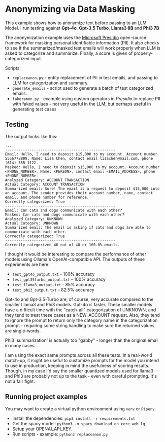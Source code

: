 # Anonymizing via Data Masking
This example shows how to anonymize text before passing to an LLM Model. I run testing against **Gpt-4o**, **Gpt-3.5 Turbo**, **Llama3 8B** and **Phi3 7B** 

The anonymization example uses the [Microsoft Presidio](https://microsoft.github.io/presidio/)
open-source framework for masking personal identifiable information (PII). It also checks to see if the
summarized/masked test emails will work properly when LLM is asked to categorize and summarize. Finally, a score is given
of properly-categorized input.

Scripts:
* ```replaceanon.py``` - entity replacement of PII in test emails, and passing to LLM for categorization and summary.
* ```generate_emails``` - script used to generate a batch of test categorized emails.
* ```fakeranon.py``` - example using custom operators in *Presidio* to replace PII with faked values - not very useful in the LLM, but perhaps useful in generating test cases

## Testing

The output looks like this:
```
...
--------------------------------------------------
Email: Hello, I need to deposit $15,000 to my account. Account number 5566778899, Name: Lisa Chen, contact email lisachen@mail.com, phone (614) 555-1122.
Masked: Hello, I need to deposit $15,000 to my account. Account number <PHONE_NUMBER>, Name: <PERSON>, contact email <EMAIL_ADDRESS>, phone <PHONE_NUMBER>.
Analyzed Category: ACCOUNT_TRANSACTION
Actual Category: ACCOUNT_TRANSACTION
Summarized email: Sure! The email is a request to deposit $15,000 into an account. The sender provides their account number, name, contact email, and phone number for reference.
Correctly categorized: True
--------------------------------------------------
Email: Can cats and dogs communicate with each other?
Masked: Can cats and dogs communicate with each other?
Analyzed Category: UNKNOWN
Actual Category: UNKNOWN
Summarized email: The email is asking if cats and dogs are able to communicate with each other.
Correctly categorized: True
--------------------------------------------------
Correctly categorized 40 out of 40 or 100.0% emails.
```

I thought it would be interesting to compare the performance of other models using Ollama's OpenAI-compatible API.
The outputs of these experiments are here:
* ```test_gpt4o_output.txt``` - 100% accuracy
* ```test_gpt35turbo_output.txt``` - 100% accuracy
* ```test_llama3_output.txt``` - 85% accuracy
* ```test_phi3_output.txt``` - 82.5% accuracy

Gpt-4o and Gpt-3.5-Turbo are, of course, very accurate compared to the smaller Llama3 and Phi3 models. Gpt-4o is faster. These smaller models have a difficult time with the "catch-all" categorization of UNKNOWN, and they tend to treat these cases as a NEW_ACCOUNT request. Also, they tend to ignore the
prompt to return only the category name in the categorization prompt - requiring some string handling to make sure the returned
values are single-words.

Phi3 'summarization' is actually too "gabby" - longer than the original email in many cases.

I am using the exact same prompts across all these tests. In a real-world match-up, it might be useful to customize prompts for
the model you intend to use in production, keeping in mind the usefulness of scoring results. Though, in my case I'd say the smaller
quantized models used for llama3 and Phi3 are probably not up to the task - even with careful prompting. It's not a fair fight.

## Running project examples

You may want to create a virtual python environment using ```venv``` or ```Pipenv```.

* Install the dependencies: ```pip3 install -r requirements.txt```
* Get the spacy model: ```python3 -m spacy download en_core_web_lg```
* Setup your OPENAI_API_KEY.
* Run scripts - example: ```python3 replaceanon.py```





